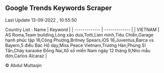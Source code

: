 

## Google Trends Keywords Scraper 
 
Last Update 13-09-2022 , 10:55:50

Country List :
 Name  | Keyword |
| ------------- | ------------- |
| VIETNAM | AS Roma,Team building,Lòng xào dưa,Totti,Lien minh,Tiêu Chiến,Garage hạnh phúc tập 16,Công Phượng,Britney Spears,iOS 16,Juventus,Barca vs Bayern,5 điều Bác Hồ dạy,Miss Peace Vietnam,Trương Hàn,Phùng Sĩ Tấn,Cháy karaoke Đồng Nai,Xổ số miền Nam ngày 12 tháng 9,Nho mẫu đơn,Carlos Alcaraz |



© Abdul Muttaqin 
